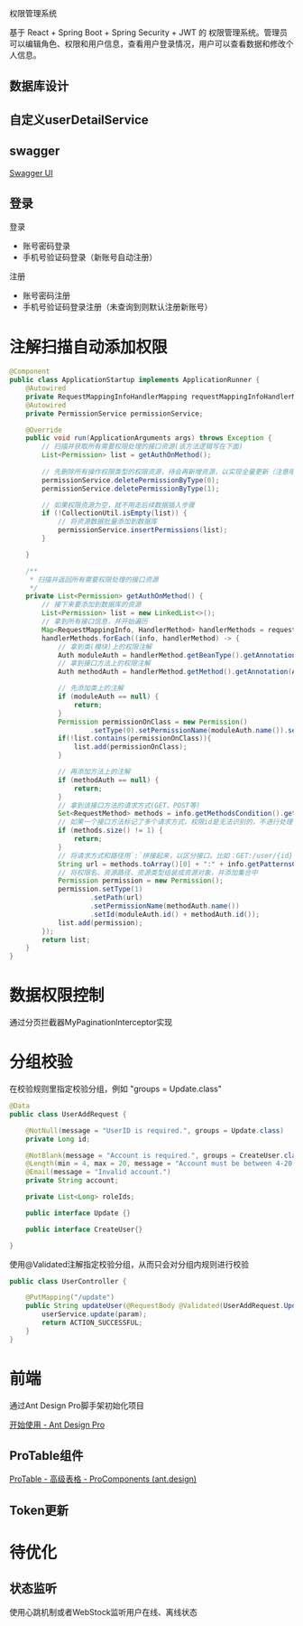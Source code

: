 权限管理系统

基于 React + Spring Boot + Spring Security + JWT 的 权限管理系统。管理员可以编辑角色、权限和用户信息，查看用户登录情况，用户可以查看数据和修改个人信息。



## 数据库设计



## 自定义userDetailService



## swagger

[Swagger UI](http://localhost:8080/swagger-ui/index.html)



## 登录

登录

- 账号密码登录
- 手机号验证码登录（新账号自动注册）

注册

- 账号密码注册
- 手机号验证码登录注册（未查询到则默认注册新账号）



# 注解扫描自动添加权限

```java
@Component
public class ApplicationStartup implements ApplicationRunner {
    @Autowired
    private RequestMappingInfoHandlerMapping requestMappingInfoHandlerMapping;
    @Autowired
    private PermissionService permissionService;

    @Override
    public void run(ApplicationArguments args) throws Exception {
        // 扫描并获取所有需要权限处理的接口资源(该方法逻辑写在下面)
        List<Permission> list = getAuthOnMethod();
        
        // 先删除所有操作权限类型的权限资源，待会再新增资源，以实现全量更新（注意哦，数据库中不要设置外键，否则会删除失败）
        permissionService.deletePermissionByType(0);
        permissionService.deletePermissionByType(1);

        // 如果权限资源为空，就不用走后续数据插入步骤
        if (!CollectionUtil.isEmpty(list)) {
            // 将资源数据批量添加到数据库
            permissionService.insertPermissions(list);
        }

    }

    /**
     * 扫描并返回所有需要权限处理的接口资源
     */
    private List<Permission> getAuthOnMethod() {
        // 接下来要添加到数据库的资源
        List<Permission> list = new LinkedList<>();
        // 拿到所有接口信息，并开始遍历
        Map<RequestMappingInfo, HandlerMethod> handlerMethods = requestMappingInfoHandlerMapping.getHandlerMethods();
        handlerMethods.forEach((info, handlerMethod) -> {
            // 拿到类(模块)上的权限注解
            Auth moduleAuth = handlerMethod.getBeanType().getAnnotation(Auth.class);
            // 拿到接口方法上的权限注解
            Auth methodAuth = handlerMethod.getMethod().getAnnotation(Auth.class);

            // 先添加类上的注解
            if (moduleAuth == null) {
                return;
            }
            Permission permissionOnClass = new Permission()
                    .setType(0).setPermissionName(moduleAuth.name()).setId(moduleAuth.id());
            if(!list.contains(permissionOnClass)){
                list.add(permissionOnClass);
            }

            // 再添加方法上的注解
            if (methodAuth == null) {
                return;
            }
            // 拿到该接口方法的请求方式(GET、POST等)
            Set<RequestMethod> methods = info.getMethodsCondition().getMethods();
            // 如果一个接口方法标记了多个请求方式，权限id是无法识别的，不进行处理
            if (methods.size() != 1) {
                return;
            }
            // 将请求方式和路径用`:`拼接起来，以区分接口。比如：GET:/user/{id}、POST:/user/{id}
            String url = methods.toArray()[0] + ":" + info.getPatternsCondition().getPatterns().toArray()[0];
            // 将权限名、资源路径、资源类型组装成资源对象，并添加集合中
            Permission permission = new Permission();
            permission.setType(1)
                    .setPath(url)
                    .setPermissionName(methodAuth.name())
                    .setId(moduleAuth.id() + methodAuth.id());
            list.add(permission);
        });
        return list;
    }
}
```



# 数据权限控制

通过分页拦截器MyPaginationInterceptor实现



# 分组校验

在校验规则里指定校验分组，例如 "groups = Update.class"

```java
@Data
public class UserAddRequest {

    @NotNull(message = "UserID is required.", groups = Update.class)
    private Long id;

    @NotBlank(message = "Account is required.", groups = CreateUser.class)
    @Length(min = 4, max = 20, message = "Account must be between 4-20 characters in length.")
    @Email(message = "Invalid account.")
    private String account;

    private List<Long> roleIds;

    public interface Update {}

    public interface CreateUser{}

}
```

使用@Validated注解指定校验分组，从而只会对分组内规则进行校验

```java
public class UserController {

	@PutMapping("/update")
    public String updateUser(@RequestBody @Validated(UserAddRequest.Update.class) UserAddRequest param) {
        userService.update(param);
        return ACTION_SUCCESSFUL;
    }
}
```



# 前端

通过Ant Design Pro脚手架初始化项目

[开始使用 - Ant Design Pro](https://pro.ant.design/zh-CN/docs/getting-started/#初始化)



## ProTable组件

[ProTable - 高级表格 - ProComponents (ant.design)](https://procomponents.ant.design/components/table)



## Token更新





# 待优化

## 状态监听

使用心跳机制或者WebStock监听用户在线、离线状态
